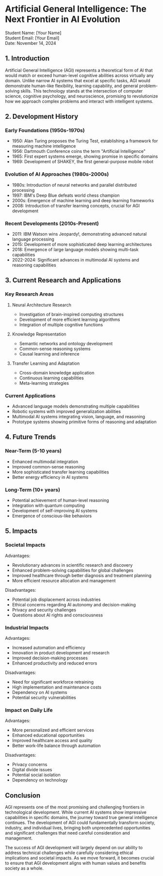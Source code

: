 # Artificial General Intelligence: The Next Frontier in AI Evolution

Student Name: [Your Name]  
Student Email: [Your Email]  
Date: November 14, 2024

## 1. Introduction

Artificial General Intelligence (AGI) represents a theoretical form of AI that would match or exceed human-level cognitive abilities across virtually any domain. Unlike narrow AI systems that excel at specific tasks, AGI would demonstrate human-like flexibility, learning capability, and general problem-solving skills. This technology stands at the intersection of computer science, cognitive psychology, and neuroscience, promising to revolutionize how we approach complex problems and interact with intelligent systems.

## 2. Development History

### Early Foundations (1950s-1970s)
- 1950: Alan Turing proposes the Turing Test, establishing a framework for measuring machine intelligence
- 1956: Dartmouth Conference coins the term "Artificial Intelligence"
- 1965: First expert systems emerge, showing promise in specific domains
- 1969: Development of SHAKEY, the first general-purpose mobile robot

### Evolution of AI Approaches (1980s-2000s)
- 1980s: Introduction of neural networks and parallel distributed processing
- 1997: IBM's Deep Blue defeats world chess champion
- 2000s: Emergence of machine learning and deep learning frameworks
- 2008: Introduction of transfer learning concepts, crucial for AGI development

### Recent Developments (2010s-Present)
- 2011: IBM Watson wins Jeopardy!, demonstrating advanced natural language processing
- 2015: Development of more sophisticated deep learning architectures
- 2018: Emergence of large language models showing multi-task capabilities
- 2022-2024: Significant advances in multimodal AI systems and reasoning capabilities

## 3. Current Research and Applications

### Key Research Areas
1. Neural Architecture Research
   - Investigation of brain-inspired computing structures
   - Development of more efficient learning algorithms
   - Integration of multiple cognitive functions

2. Knowledge Representation
   - Semantic networks and ontology development
   - Common-sense reasoning systems
   - Causal learning and inference

3. Transfer Learning and Adaptation
   - Cross-domain knowledge application
   - Continuous learning capabilities
   - Meta-learning strategies

### Current Applications
- Advanced language models demonstrating multiple capabilities
- Robotic systems with improved generalization abilities
- Multimodal AI systems integrating vision, language, and reasoning
- Prototype systems showing primitive forms of reasoning and adaptation

## 4. Future Trends

### Near-Term (5-10 years)
- Enhanced multimodal integration
- Improved common-sense reasoning
- More sophisticated transfer learning capabilities
- Better energy efficiency in AI systems

### Long-Term (10+ years)
- Potential achievement of human-level reasoning
- Integration with quantum computing
- Development of self-improving AI systems
- Emergence of conscious-like behaviors

## 5. Impacts

### Societal Impacts

Advantages:
- Revolutionary advances in scientific research and discovery
- Enhanced problem-solving capabilities for global challenges
- Improved healthcare through better diagnosis and treatment planning
- More efficient resource allocation and management

Disadvantages:
- Potential job displacement across industries
- Ethical concerns regarding AI autonomy and decision-making
- Privacy and security challenges
- Questions about AI rights and consciousness

### Industrial Impacts

Advantages:
- Increased automation and efficiency
- Innovation in product development and research
- Improved decision-making processes
- Enhanced productivity and reduced errors

Disadvantages:
- Need for significant workforce retraining
- High implementation and maintenance costs
- Dependency on AI systems
- Potential security vulnerabilities

### Impact on Daily Life

Advantages:
- More personalized and efficient services
- Enhanced educational opportunities
- Improved healthcare access and quality
- Better work-life balance through automation

Disadvantages:
- Privacy concerns
- Digital divide issues
- Potential social isolation
- Dependency on technology

## Conclusion

AGI represents one of the most promising and challenging frontiers in technological development. While current AI systems show impressive capabilities in specific domains, the journey toward true general intelligence continues. The development of AGI could fundamentally transform society, industry, and individual lives, bringing both unprecedented opportunities and significant challenges that need careful consideration and management.

The success of AGI development will largely depend on our ability to address technical challenges while carefully considering ethical implications and societal impacts. As we move forward, it becomes crucial to ensure that AGI development aligns with human values and benefits society as a whole.

